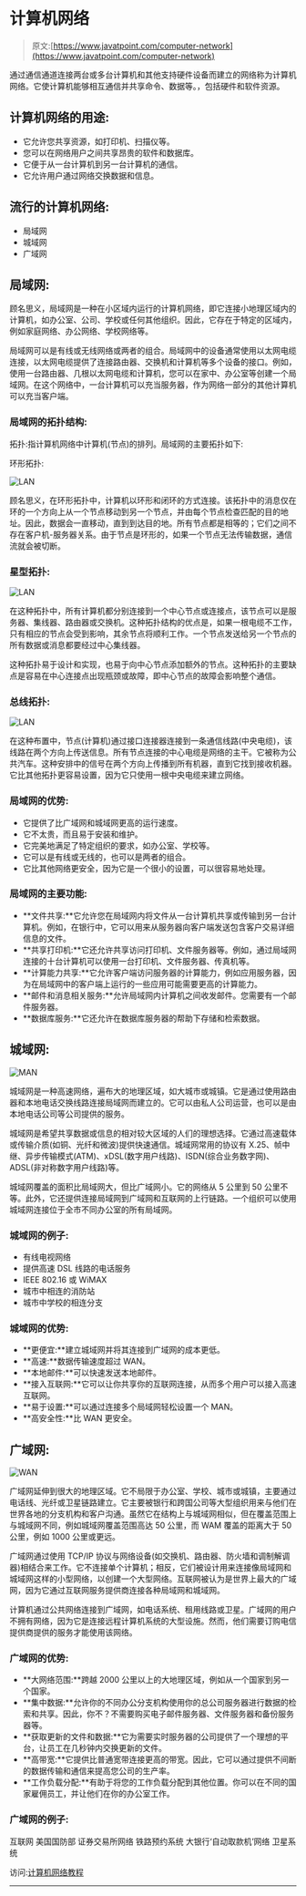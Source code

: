 # 计算机网络

> 原文:[https://www.javatpoint.com/computer-network](https://www.javatpoint.com/computer-network)

通过通信通道连接两台或多台计算机和其他支持硬件设备而建立的网络称为计算机网络。它使计算机能够相互通信并共享命令、数据等。，包括硬件和软件资源。

## 计算机网络的用途:

*   它允许您共享资源，如打印机、扫描仪等。
*   您可以在网络用户之间共享昂贵的软件和数据库。
*   它便于从一台计算机到另一台计算机的通信。
*   它允许用户通过网络交换数据和信息。

## 流行的计算机网络:

*   局域网
*   城域网
*   广域网

## 局域网:

顾名思义，局域网是一种在小区域内运行的计算机网络，即它连接小地理区域内的计算机，如办公室、公司、学校或任何其他组织。因此，它存在于特定的区域内，例如家庭网络、办公网络、学校网络等。

局域网可以是有线或无线网络或两者的组合。局域网中的设备通常使用以太网电缆连接，以太网电缆提供了连接路由器、交换机和计算机等多个设备的接口。例如，使用一台路由器、几根以太网电缆和计算机，您可以在家中、办公室等创建一个局域网。在这个网络中，一台计算机可以充当服务器，作为网络一部分的其他计算机可以充当客户端。

### 局域网的拓扑结构:

拓扑:指计算机网络中计算机(节点)的排列。局域网的主要拓扑如下:

环形拓扑:

![LAN](../Images/67d0d787ffc7ff3dbe3c5e13c72447c5.png)

顾名思义，在环形拓扑中，计算机以环形和闭环的方式连接。该拓扑中的消息仅在环的一个方向上从一个节点移动到另一个节点，并由每个节点检查匹配的目的地址。因此，数据会一直移动，直到到达目的地。所有节点都是相等的；它们之间不存在客户机-服务器关系。由于节点是环形的，如果一个节点无法传输数据，通信流就会被切断。

### 星型拓扑:

![LAN](../Images/7dbd276ed40e399292f8ce47ea9ae96e.png)

在这种拓扑中，所有计算机都分别连接到一个中心节点或连接点，该节点可以是服务器、集线器、路由器或交换机。这种拓扑结构的优点是，如果一根电缆不工作，只有相应的节点会受到影响，其余节点将顺利工作。一个节点发送给另一个节点的所有数据或消息都要经过中心集线器。

这种拓扑易于设计和实现，也易于向中心节点添加额外的节点。这种拓扑的主要缺点是容易在中心连接点出现瓶颈或故障，即中心节点的故障会影响整个通信。

### 总线拓扑:

![LAN](../Images/c2f8bfd639b08f3eab4aea90d49be89c.png)

在这种布置中，节点(计算机)通过接口连接器连接到一条通信线路(中央电缆)，该线路在两个方向上传送信息。所有节点连接的中心电缆是网络的主干。它被称为公共汽车。这种安排中的信号在两个方向上传播到所有机器，直到它找到接收机器。它比其他拓扑更容易设置，因为它只使用一根中央电缆来建立网络。

### 局域网的优势:

*   它提供了比广域网和城域网更高的运行速度。
*   它不太贵，而且易于安装和维护。
*   它完美地满足了特定组织的要求，如办公室、学校等。
*   它可以是有线或无线的，也可以是两者的组合。
*   它比其他网络更安全，因为它是一个很小的设置，可以很容易地处理。

### 局域网的主要功能:

*   **文件共享:**它允许您在局域网内将文件从一台计算机共享或传输到另一台计算机。例如，在银行中，它可以用来从服务器向客户端发送包含客户交易详细信息的文件。
*   **共享打印机:**它还允许共享访问打印机、文件服务器等。例如，通过局域网连接的十台计算机可以使用一台打印机、文件服务器、传真机等。
*   **计算能力共享:**它允许客户端访问服务器的计算能力，例如应用服务器，因为在局域网中的客户端上运行的一些应用可能需要更高的计算能力。
*   **邮件和消息相关服务:**允许局域网内计算机之间收发邮件。您需要有一个邮件服务器。
*   **数据库服务:**它还允许在数据库服务器的帮助下存储和检索数据。

## 城域网:

![MAN](../Images/f766da6f737fd47a4f3e573faf084433.png)

城域网是一种高速网络，遍布大的地理区域，如大城市或城镇。它是通过使用路由器和本地电话交换线路连接局域网而建立的。它可以由私人公司运营，也可以是由本地电话公司等公司提供的服务。

城域网是希望共享数据或信息的相对较大区域的人们的理想选择。它通过高速载体或传输介质(如铜、光纤和微波)提供快速通信。城域网常用的协议有 X.25、帧中继、异步传输模式(ATM)、xDSL(数字用户线路)、ISDN(综合业务数字网)、ADSL(非对称数字用户线路)等。

城域网覆盖的面积比局域网大，但比广域网小。它的网络从 5 公里到 50 公里不等。此外，它还提供连接局域网到广域网和互联网的上行链路。一个组织可以使用城域网连接位于全市不同办公室的所有局域网。

### 城域网的例子:

*   有线电视网络
*   提供高速 DSL 线路的电话服务
*   IEEE 802.16 或 WiMAX
*   城市中相连的消防站
*   城市中学校的相连分支

### 城域网的优势:

*   **更便宜:**建立城域网并将其连接到广域网的成本更低。
*   **高速:**数据传输速度超过 WAN。
*   **本地邮件:**可以快速发送本地邮件。
*   **接入互联网:**它可以让你共享你的互联网连接，从而多个用户可以接入高速互联网。
*   **易于设置:**可以通过连接多个局域网轻松设置一个 MAN。
*   **高安全性:**比 WAN 更安全。

## 广域网:

![WAN](../Images/e1e1908a5c967d382b2c96de238297af.png)

广域网延伸到很大的地理区域。它不局限于办公室、学校、城市或城镇，主要通过电话线、光纤或卫星链路建立。它主要被银行和跨国公司等大型组织用来与他们在世界各地的分支机构和客户沟通。虽然它在结构上与城域网相似，但在覆盖范围上与城域网不同，例如城域网覆盖范围高达 50 公里，而 WAM 覆盖的距离大于 50 公里，例如 1000 公里或更远。

广域网通过使用 TCP/IP 协议与网络设备(如交换机、路由器、防火墙和调制解调器)相结合来工作。它不连接单个计算机；相反，它们被设计用来连接像局域网和城域网这样的小型网络，以创建一个大型网络。互联网被认为是世界上最大的广域网，因为它通过互联网服务提供商连接各种局域网和城域网。

计算机通过公共网络连接到广域网，如电话系统、租用线路或卫星。广域网的用户不拥有网络，因为它是连接远程计算机系统的大型设施。然而，他们需要订购电信提供商提供的服务才能使用该网络。

### 广域网的优势:

*   **大网络范围:**跨越 2000 公里以上的大地理区域，例如从一个国家到另一个国家。
*   **集中数据:**允许你的不同办公分支机构使用你的总公司服务器进行数据的检索和共享。因此，你不？不需要购买电子邮件服务器、文件服务器和备份服务器等。
*   **获取更新的文件和数据:**它为需要实时服务器的公司提供了一个理想的平台，让员工在几秒钟内交换更新的文件。
*   **高带宽:**它提供比普通宽带连接更高的带宽。因此，它可以通过提供不间断的数据传输和通信来提高您公司的生产率。
*   **工作负载分配:**有助于将您的工作负载分配到其他位置。你可以在不同的国家雇佣员工，并让他们在你的办公室工作。

### 广域网的例子:

互联网
美国国防部
证券交易所网络
铁路预约系统
大银行‘自动取款机’网络
卫星系统

访问:[计算机网络教程](computer-network-tutorial)

* * *
